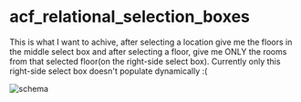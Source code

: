 # acf_relational_selection_boxes

This is what I want to achive, after selecting a location give me the floors in the middle select box and after selecting a floor, give me ONLY the rooms from that selected floor(on the right-side select box). Currently only this right-side select box doesn't populate dynamically :(
  
![schema](https://user-images.githubusercontent.com/41784624/43316762-fc78254c-91a2-11e8-9453-4df01ca8f07c.png)
